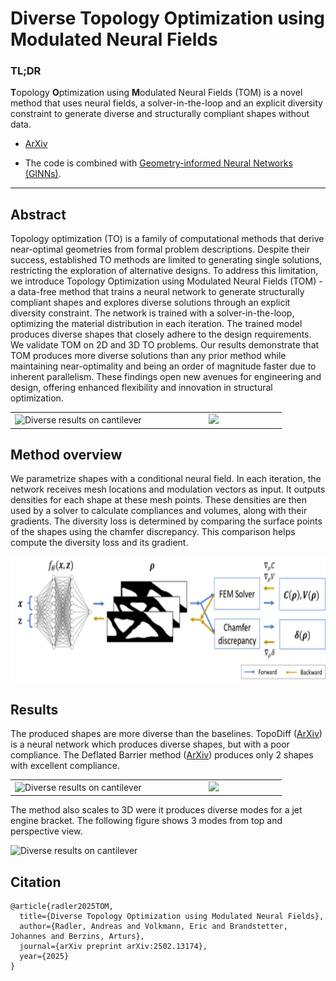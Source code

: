 # Diverse Topology Optimization using Modulated Neural Fields

### TL;DR
**T**opology **O**ptimization using **M**odulated Neural Fields (TOM) is a novel method that uses neural fields, a solver-in-the-loop and an explicit diversity constraint to generate diverse and structurally compliant shapes without data.

- [ArXiv ](https://arxiv.org/abs/2502.13174)

- The code is combined with [Geometry-informed Neural Networks (GINNs)](https://github.com/ml-jku/GINNs-Geometry-informed-Neural-Networks).

---

## Abstract 

Topology optimization (TO) is a family of computational methods that derive near-optimal geometries from formal problem descriptions. 
Despite their success, established TO methods are limited to generating single solutions, restricting the exploration of alternative designs. 
To address this limitation, we introduce Topology Optimization using Modulated Neural Fields (TOM) - a data-free method that trains a neural network to generate structurally compliant shapes and explores diverse solutions through an explicit diversity constraint. 
The network is trained with a solver-in-the-loop, optimizing the material distribution in each iteration. 
The trained model produces diverse shapes that closely adhere to the design requirements. 
We validate TOM on 2D and 3D TO problems. 
Our results demonstrate that TOM produces more diverse solutions than any prior method while maintaining near-optimality and being an order of magnitude faster due to inherent parallelism. 
These findings open new avenues for engineering and design, offering enhanced flexibility and innovation in structural optimization.

<table style="width:1000px; border:none; border-collapse:collapse">
  <tr style="border:none">
    <td style="text-align:center; vertical-align:middle; width:50%; border:none;">
      <img src="media/cantilever-equidistant_9.png" alt="Diverse results on cantilever" width="400">
    </td>
    <td style="text-align:center; vertical-align:middle; width:50%; border:none;">
      <img src="media/DAB-cantilever.png" width="240">
    </td>
  </tr>
</table>




## Method overview

We parametrize shapes with a conditional neural field.
In each iteration, the network receives mesh locations and modulation vectors as input.
It outputs densities for each shape at these mesh points.
These densities are then used by a solver to calculate compliances and volumes, along with their gradients.
The diversity loss is determined by comparing the surface points of the shapes using the chamfer discrepancy.
This comparison helps compute the diversity loss and its gradient.


<img src="media/TOM-method.png" alt="Description of the image" height="200">


## Results

The produced shapes are more diverse than the baselines.
TopoDiff ([ArXiv](https://arxiv.org/abs/2208.09591)) is a neural network which produces diverse shapes, but with a poor compliance.
The Deflated Barrier method ([ArXiv](https://arxiv.org/abs/2004.11797)) produces only 2 shapes with excellent compliance.

<table style="width:1000px; border:none; border-collapse:collapse">
  <tr style="border:none">
    <td style="text-align:center; vertical-align:middle; width:50%; border:none;">
      <img src="media/beam-equidistant_9.png" alt="Diverse results on cantilever" width="400">
    </td>
    <td style="text-align:center; vertical-align:middle; width:50%; border:none;">
      <img src="media/DAB-beam.png" width="240">
    </td>
  </tr>
</table>


The method also scales to 3D were it produces diverse modes for a jet engine bracket.
The following figure shows 3 modes from top and perspective view.


<img src="media/Jeb-combined_0_4_6.png" alt="Diverse results on cantilever" width="300">

## Citation

```
@article{radler2025TOM,
  title={Diverse Topology Optimization using Modulated Neural Fields},
  author={Radler, Andreas and Volkmann, Eric and Brandstetter, Johannes and Berzins, Arturs},
  journal={arXiv preprint arXiv:2502.13174},
  year={2025}
}
```

